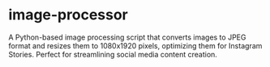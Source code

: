# image-processor
A Python-based image processing script that converts images to JPEG format and resizes them to 1080x1920 pixels, optimizing them for Instagram Stories. Perfect for streamlining social media content creation.
